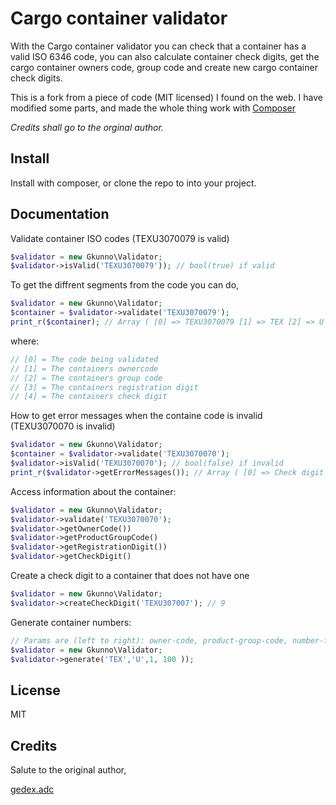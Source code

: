 # Cargo container validator

With the Cargo container validator you can check that a container has a valid ISO 6346 code, you can also calculate container check digits, get the cargo container owners code, group code and create new cargo container check digits.

This is a fork from a piece of code (MIT licensed) I found on the web. I have modified some parts, and made the whole thing work with [Composer](http://getcomposer.org/)

*Credits shall go to the orginal author.*

## Install

Install with composer, or clone the repo to into your project.

## Documentation

Validate container ISO codes (TEXU3070079 is valid)

```php
$validator = new Gkunno\Validator;
$validator->isValid('TEXU3070079')); // bool(true) if valid
```

To get the diffrent segments from the code you can do,

```php
$validator = new Gkunno\Validator;
$container = $validator->validate('TEXU3070079');
print_r($container); // Array ( [0] => TEXU3070079 [1] => TEX [2] => U [3] => 307007 [4] => 9 )
```
where:

```php
// [0] = The code being validated
// [1] = The containers ownercode
// [2] = The containers group code
// [3] = The containers registration digit
// [4] = The containers check digit
```

How to get error messages when the containe code is invalid (TEXU3070070 is invalid)

```php
$validator = new Gkunno\Validator;
$container = $validator->validate('TEXU3070070');
$validator->isValid('TEXU3070070'); // bool(false) if invalid
print_r($validator->getErrorMessages()); // Array ( [0] => Check digit does not match
```

Access information about the container:
```php
$validator = new Gkunno\Validator;
$validator->validate('TEXU3070070');
$validator->getOwnerCode())
$validator->getProductGroupCode()
$validator->getRegistrationDigit())
$validator->getCheckDigit()
```

Create a check digit to a container that does not have one
```php
$validator = new Gkunno\Validator;
$validator->createCheckDigit('TEXU307007'); // 9
```

Generate container numbers:
```php
// Params are (left to right): owner-code, product-group-code, number-from, number-to
$validator = new Gkunno\Validator;
$validator->generate('TEX','U',1, 100 ));
```

## License
MIT

## Credits

Salute to the original author,

[gedex.adc](http://www.google.com/gedex.web.id)


